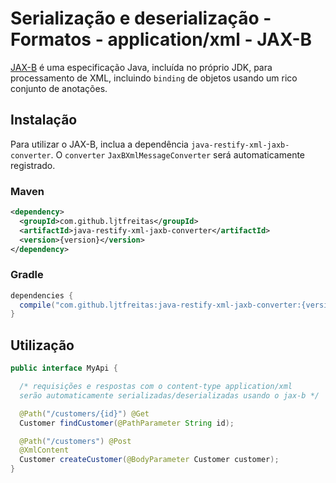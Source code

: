 # Serialização e deserialização - Formatos - application/xml - JAX-B

[JAX-B](https://javaee.github.io/jaxb-v2/) é uma especificação Java, incluída no próprio JDK, para processamento de XML, incluindo `binding` de objetos usando um rico conjunto de anotações.

## Instalação

Para utilizar o JAX-B, inclua a dependência `java-restify-xml-jaxb-converter`. O `converter` `JaxBXmlMessageConverter` será automaticamente registrado.

### Maven

```xml
<dependency>
  <groupId>com.github.ljtfreitas</groupId>
  <artifactId>java-restify-xml-jaxb-converter</artifactId>
  <version>{version}</version>
</dependency>
```

### Gradle

```groovy
dependencies {
  compile("com.github.ljtfreitas:java-restify-xml-jaxb-converter:{version}")
}
```

## Utilização

```java 
public interface MyApi {

  /* requisições e respostas com o content-type application/xml
  serão automaticamente serializadas/deserializadas usando o jax-b */

  @Path("/customers/{id}") @Get
  Customer findCustomer(@PathParameter String id);

  @Path("/customers") @Post
  @XmlContent
  Customer createCustomer(@BodyParameter Customer customer);
}
```
